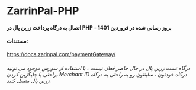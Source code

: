 # ZarrinPal-PHP
#### اتصال به درگاه پرداخت زرین پال در PHP - بروز رسانی شده در فروردین 1401
#### مستندات:
https://docs.zarinpal.com/paymentGateway/

###### درگاه تست زرین پال در حال حاضر فعال نیست ، با استفاده از سورس موجود می تونید براحتی با جایگزین کردن Merchant ID درگاه خودتون ، سایتتون رو به راحتی به درگاه زرین پال متصل کنید.
